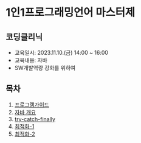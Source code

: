 # 1인1프로그래밍언어 마스터제
## 코딩클리닉 
- 교육일시: 2023.11.10.(금) 14:00 ~ 16:00  
- 교육내용: 자바
- SW개발역량 강화를 위하여

## 목차
  1. [프로그램가이드](https://github.com/yoojaemyeong/java/blob/main/1%EC%9D%B81%ED%94%84%EB%A1%9C%EA%B7%B8%EB%9E%98%EB%B0%8D%EC%96%B8%EC%96%B4%20%EB%A7%88%EC%8A%A4%ED%84%B0%EC%A0%9C.pdf)
  2. [자바 개요](https://github.com/yoojaemyeong/java/)
  3. [try-catch-finally](https://github.com/yoojaemyeong/java/)
  4. [최적화-1](https://github.com/yoojaemyeong/java/)
  5. [최적화-2](https://github.com/yoojaemyeong/java/)
